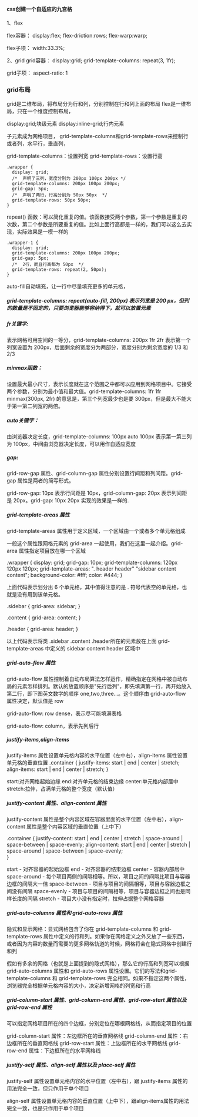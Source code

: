 #### css创建一个自适应的九宫格
1、flex

flex容器：
display:flex;
flex-driction:rows;
flex-warp:warp;

flex子项：
width:33.3%;

2、grid
grid容器：
display:grid;
grid-template-columns: repeat(3, 1fr);

grid子项：
aspect-ratio: 1


### grid布局
grid是二维布局，将布局分为行和列，分别控制在行和列上面的布局
flex是一维布局，只在一个维度控制布局，

display:grid;块级元素
display:inline-grid;行内元素

子元素成为网格项目，
grid-template-columns和grid-template-rows来控制行或者列，水平行，垂直列，


grid-template-columns：设置列宽
grid-template-rows：设置行高

```
.wrapper {
  display: grid;
  /*  声明了三列，宽度分别为 200px 100px 200px */
  grid-template-columns: 200px 100px 200px;
  grid-gap: 5px;
  /*  声明了两行，行高分别为 50px 50px  */
  grid-template-rows: 50px 50px;
}
```
repeat() 函数：可以简化重复的值。该函数接受两个参数，第一个参数是重复的次数，第二个参数是所要重复的值。比如上面行高都是一样的，我们可以这么去实现，实际效果是一模一样的

```
.wrapper-1 {
  display: grid;
  grid-template-columns: 200px 100px 200px;
  grid-gap: 5px;
  /*  2行，而且行高都为 50px  */
  grid-template-rows: repeat(2, 50px);
}
```
auto-fill自动填充，让一行中尽量填充更多的单元格，
##### grid-template-columns: repeat(auto-fill, 200px) 表示列宽是 200 px，但列的数量是不固定的，只要浏览器能够容纳得下，就可以放置元素


##### fr关键字:
表示网格可用空间的一等分，grid-template-columns: 200px 1fr 2fr 表示第一个列宽设置为 200px，后面剩余的宽度分为两部分，宽度分别为剩余宽度的 1/3 和 2/3

##### minmax函数：
设置最大最小尺寸，表示长度就在这个范围之中都可以应用到网格项目中。它接受两个参数，分别为最小值和最大值。grid-template-columns: 1fr 1fr minmax(300px, 2fr) 的意思是，第三个列宽最少也是要 300px，但是最大不能大于第一第二列宽的两倍。

##### auto关键字：
由浏览器决定长度，grid-template-columns: 100px auto 100px 表示第一第三列为 100px，中间由浏览器决定长度，可以用作自适应宽度


##### gap:
grid-row-gap 属性、grid-column-gap 属性分别设置行间距和列间距。grid-gap 属性是两者的简写形式。

grid-row-gap: 10px 表示行间距是 10px，grid-column-gap: 20px 表示列间距是 20px。grid-gap: 10px 20px 实现的效果是一样的.

##### grid-template-areas 属性
grid-template-areas 属性用于定义区域，一个区域由一个或者多个单元格组成

一般这个属性跟网格元素的 grid-area 一起使用，我们在这里一起介绍。grid-area 属性指定项目放在哪一个区域

.wrapper {
  display: grid;
  grid-gap: 10px;
  grid-template-columns: 120px  120px  120px;
  grid-template-areas:
    ". header  header"
    "sidebar content content";
  background-color: #fff;
  color: #444;
}


上面代码表示划分出 6 个单元格，其中值得注意的是 . 符号代表空的单元格，也就是没有用到该单元格。

.sidebar {
  grid-area: sidebar;
}

.content {
  grid-area: content;
}

.header {
  grid-area: header;
}

以上代码表示将类 .sidebar .content .header所在的元素放在上面  grid-template-areas 中定义的 sidebar content header 区域中


##### grid-auto-flow 属性
grid-auto-flow  属性控制着自动布局算法怎样运作，精确指定在网格中被自动布局的元素怎样排列。默认的放置顺序是"先行后列"，即先填满第一行，再开始放入第二行，即下图英文数字的顺序 one,two,three...。这个顺序由 grid-auto-flow 属性决定，默认值是 row

grid-auto-flow: row dense，表示尽可能填满表格

grid-auto-flow: column，表示先列后行

##### justify-items,align-items
justify-items 属性设置单元格内容的水平位置（左中右），align-items 属性设置单元格的垂直位置
.container {
  justify-items: start | end | center | stretch;
  align-items: start | end | center | stretch;
}

start:对齐网格起始边缘
end:对齐单元格的结束边缘
center:单元格内部居中
stretch:拉伸，占满单元格的整个宽度（默认值）

##### justify-content 属性、align-content 属性
justify-content 属性是整个内容区域在容器里面的水平位置（左中右），align-content 属性是整个内容区域的垂直位置（上中下）

.container {
  justify-content: start | end | center | stretch | space-around | space-between | space-evenly;
  align-content: start | end | center | stretch | space-around | space-between | space-evenly;  
}

start - 对齐容器的起始边框
end - 对齐容器的结束边框
center - 容器内部居中
space-around - 每个项目两侧的间隔相等。所以，项目之间的间隔比项目与容器边框的间隔大一倍
space-between - 项目与项目的间隔相等，项目与容器边框之间没有间隔
space-evenly - 项目与项目的间隔相等，项目与容器边框之间也是同样长度的间隔
stretch - 项目大小没有指定时，拉伸占据整个网格容器


##### grid-auto-columns 属性和 grid-auto-rows 属性
隐式和显示网格：显式网格包含了你在 grid-template-columns 和 grid-template-rows 属性中定义的行和列。如果你在网格定义之外又放了一些东西，或者因为内容的数量而需要的更多网格轨道的时候，网格将会在隐式网格中创建行和列

假如有多余的网格（也就是上面提到的隐式网格），那么它的行高和列宽可以根据 grid-auto-columns 属性和 grid-auto-rows 属性设置。它们的写法和grid-template-columns 和 grid-template-rows 完全相同。如果不指定这两个属性，浏览器完全根据单元格内容的大小，决定新增网格的列宽和行高

##### grid-column-start 属性、grid-column-end 属性、grid-row-start 属性以及grid-row-end 属性
可以指定网格项目所在的四个边框，分别定位在哪根网格线，从而指定项目的位置

grid-column-start 属性：左边框所在的垂直网格线
grid-column-end 属性：右边框所在的垂直网格线
grid-row-start 属性：上边框所在的水平网格线
grid-row-end 属性：下边框所在的水平网格线


##### justify-self 属性、align-self 属性以及 place-self 属性
justify-self 属性设置单元格内容的水平位置（左中右），跟 justify-items 属性的用法完全一致，但只作用于单个项目

align-self 属性设置单元格内容的垂直位置（上中下），跟align-items属性的用法完全一致，也是只作用于单个项目